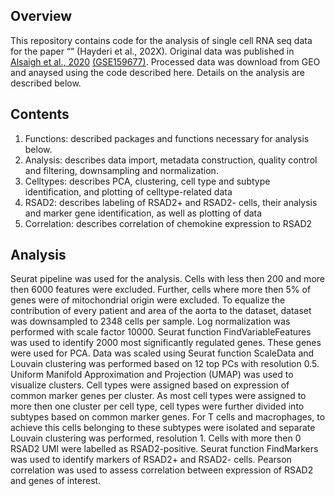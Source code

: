 ## Overview

This repository contains code for the analysis of single cell RNA seq
data for the paper “” (Hayderi et al., 202X). Original data was
published in
<a href="https://www.nature.com/articles/s42003-022-04056-7">Alsaigh et
al., 2020</a>
<a href="https://www.ncbi.nlm.nih.gov/geo/query/acc.cgi?acc=GSE159677">(GSE159677)</a>.
Processed data was download from GEO and anaysed using the code
described here. Details on the analysis are described below.

## Contents

<ol>
<li>
<span class="subTitle">Functions</span>: described packages and
functions necessary for analysis below.
</li>
<li>
<span class="subTitle">Analysis</span>: describes data import, metadata
construction, quality control and filtering, downsampling and
normalization.
</li>
<li>
<span class="subTitle">Celltypes</span>: describes PCA, clustering, cell
type and subtype identification, and plotting of celltype-related data
</li>
<li>
<span class="subTitle">RSAD2</span>: describes labeling of RSAD2+ and
RSAD2- cells, their analysis and marker gene identification, as well as
plotting of data
</li>
<li>
<span class="subTitle">Correlation</span>: describes correlation of
chemokine expression to RSAD2
</li>
</ol>

## Analysis

Seurat pipeline was used for the analysis. Cells with less then 200 and
more then 6000 features were excluded. Further, cells where more then 5%
of genes were of mitochondrial origin were excluded. To equalize the
contribution of every patient and area of the aorta to the dataset,
dataset was downsampled to 2348 cells per sample. Log normalization was
performed with scale factor 10000. Seurat function FindVariableFeatures
was used to identify 2000 most significantly regulated genes. These
genes were used for PCA. Data was scaled using Seurat function ScaleData
and Louvain clustering was performed based on 12 top PCs with resolution
0.5. Uniform Manifold Approximation and Projection (UMAP) was used to
visualize clusters. Cell types were assigned based on expression of
common marker genes per cluster. As most cell types were assigned to
more then one cluster per cell type, cell types were further divided
into subtypes based on common marker genes. For T cells and macrophages,
to achieve this cells belonging to these subtypes were isolated and
separate Louvain clustering was performed, resolution 1. Cells with more
then 0 RSAD2 UMI were labelled as RSAD2-positive. Seurat function
FindMarkers was used to identify markers of RSAD2+ and RSAD2- cells.
Pearson correlation was used to assess correlation between expression of
RSAD2 and genes of interest.
